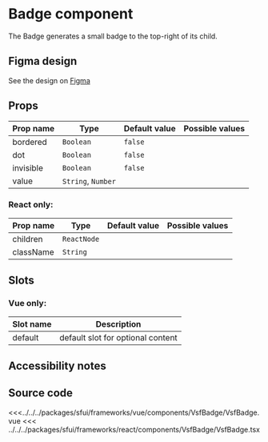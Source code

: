 # Badge component

The Badge generates a small badge to the top-right of its child.

## Figma design

See the design on [Figma](https://www.figma.com/file/CWOkbpne0tDpSenT4ZEUTQ/%F0%9F%9B%A0-SFUI-2.0-%7C-Development?node-id=16643%3A48728)

## Props

| Prop name | Type               | Default value | Possible values |
| --------- | ------------------ | ------------- | --------------- |
| bordered  | `Boolean`          | `false`       |                 |
| dot       | `Boolean`          | `false`       |                 |
| invisible | `Boolean`          | `false`       |                 |
| value     | `String`, `Number` |               |                 |

### React only:

| Prop name | Type        | Default value | Possible values |
| --------- | ----------- | ------------- | --------------- |
| children  | `ReactNode` |               |                 |
| className | `String`    |               |                 |

## Slots

### Vue only:

| Slot name |            Description            |
| --------- | :-------------------------------: |
| default   | default slot for optional content |

## Accessibility notes

## Source code

<<<../../../packages/sfui/frameworks/vue/components/VsfBadge/VsfBadge.vue
<<< ../../../packages/sfui/frameworks/react/components/VsfBadge/VsfBadge.tsx
